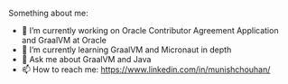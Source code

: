 Something about me:
- 🔭 I’m currently working on Oracle Contributor Agreement Application and GraalVM at Oracle
- 🌱 I’m currently learning GraalVM and Micronaut in depth
- 💬 Ask me about GraalVM and Java
- 📫 How to reach me: https://www.linkedin.com/in/munishchouhan/

